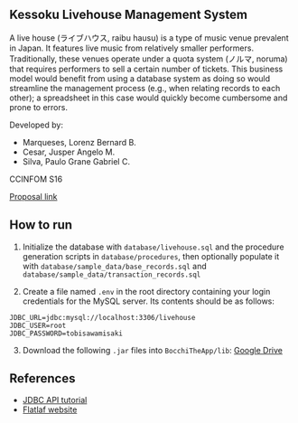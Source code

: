 ## Kessoku Livehouse Management System

A live house (ライブハウス, raibu hausu) is a type of music venue prevalent in Japan. It features live music from relatively smaller performers. Traditionally, these venues operate under a quota system (ノルマ, noruma) that requires performers to sell a certain number of tickets. This business model would benefit from using a database system as doing so would streamline the management process (e.g., when relating records to each other); a spreadsheet in this case would quickly become cumbersome and prone to errors.

Developed by:

-   Marqueses, Lorenz Bernard B.
-   Cesar, Jusper Angelo M.
-   Silva, Paulo Grane Gabriel C.

CCINFOM S16

[Proposal link](https://docs.google.com/document/d/1ZmCvGMf5r2TxYZaf5cglUBvxg7jh8-sEziFgCaXIkqo/edit?usp=sharing)

## How to run

1. Initialize the database with `database/livehouse.sql` and the procedure generation scripts in `database/procedures`, then optionally populate it with `database/sample_data/base_records.sql` and `database/sample_data/transaction_records.sql`

2. Create a file named `.env` in the root directory containing your login credentials for the MySQL server. Its contents
   should be as follows:

```
JDBC_URL=jdbc:mysql://localhost:3306/livehouse
JDBC_USER=root
JDBC_PASSWORD=tobisawamisaki
```

3. Download the following `.jar` files into `BocchiTheApp/lib`: [Google Drive](https://drive.google.com/file/d/1-kS051lMgwjgTw51-mdcGrbqT-Wqec_j/view?usp=sharing)

## References

-   [JDBC API tutorial](https://www.youtube.com/watch?v=BOUMR85B-V0&list=PLhs1urmduZ2-yp3zID5rMEmXDETN8xvMo&pp=iAQB)
-   [Flatlaf website](https://www.formdev.com/flatlaf/)
